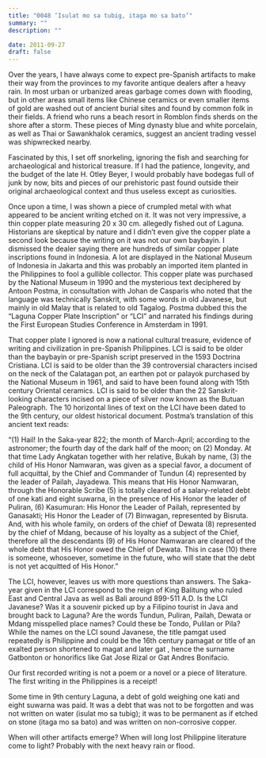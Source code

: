 ```yaml
---
title: "0048 ‘Isulat mo sa tubig, itaga mo sa bato’"
summary: ""
description: ""

date: 2011-09-27
draft: false
---
```


Over the years, I have always come to expect pre-Spanish artifacts to make their way from the provinces to my favorite antique dealers after a heavy rain. In most urban or urbanized areas garbage comes down with flooding, but in other areas small items like Chinese ceramics or even smaller items of gold are washed out of ancient burial sites and found by common folk in their fields. A friend who runs a beach resort in Romblon finds sherds on the shore after a storm. These pieces of Ming dynasty blue and white porcelain, as well as Thai or Sawankhalok ceramics, suggest an ancient trading vessel was shipwrecked nearby.

Fascinated by this, I set off snorkeling, ignoring the fish and searching for archaeological and historical treasure. If I had the patience, longevity, and the budget of the late H. Otley Beyer, I would probably have bodegas full of junk by now, bits and pieces of our prehistoric past found outside their original archaeological context and thus useless except as curiosities.

Once upon a time, I was shown a piece of crumpled metal with what appeared to be ancient writing etched on it. It was not very impressive, a thin copper plate measuring 20 x 30 cm. allegedly fished out of Laguna. Historians are skeptical by nature and I didn’t even give the copper plate a second look because the writing on it was not our own baybayin. I dismissed the dealer saying there are hundreds of similar copper plate inscriptions found in Indonesia. A lot are displayed in the National Museum of Indonesia in Jakarta and this was probably an imported item planted in the Philippines to fool a gullible collector. This copper plate was purchased by the National Museum in 1990 and the mysterious text deciphered by Antoon Postma, in consultation with Johan de Casparis who noted that the language was technically Sanskrit, with some words in old Javanese, but mainly in old Malay that is related to old Tagalog. Postma dubbed this the “Laguna Copper Plate Inscription” or “LCI” and narrated his findings during the First European Studies Conference in Amsterdam in 1991.

That copper plate I ignored is now a national cultural treasure, evidence of writing and civilization in pre-Spanish Philippines. LCI is said to be older than the baybayin or pre-Spanish script preserved in the 1593 Doctrina Cristiana. LCI is said to be older than the 39 controversial characters incised on the neck of the Calatagan pot, an earthen pot or palayok purchased by the National Museum in 1961, and said to have been found along with 15th century Oriental ceramics. LCI is said to be older than the 22 Sanskrit-looking characters incised on a piece of silver now known as the Butuan Paleograph. The 10 horizontal lines of text on the LCI have been dated to the 9th century, our oldest historical document. Postma’s  translation of this ancient text reads:

“(1) Hail! In the Saka-year 822; the month of March-April; according  to the astronomer; the fourth day of the dark half of the moon; on (2)  Monday. At that time Lady Angkatan together with her relative, Bukah  by name, (3) the child of His Honor Namwaran, was given as a special favor, a document of full acquittal, by the Chief and Commander of  Tundun (4) represented by the leader of Pailah, Jayadewa. This means  that His Honor Namwaran, through the Honorable Scribe (5) is totally cleared of a salary-related debt of one kati and eight suwarna, in the presence of His Honor the leader of Puliran, (6) Kasumuran: His Honor  the Leader of Pailah, represented by Ganasakti; His Honor the Leader of (7) Binwagan, represented by Bisruta. And, with his whole family,  on orders of the chief of Dewata (8) represented by the chief of Mdang, because of his loyalty as a subject of the Chief, therefore all the descendants (9) of His Honor Namwaran are cleared of the whole debt that His Honor owed the Chief of Dewata. This in case (10) there is  someone, whosoever, sometime in the future, who will state that the  debt is not yet acquitted of His Honor.”

The LCI, however, leaves us with more questions than answers. The  Saka-year given in the LCI correspond to the reign of  King Balitung who ruled East and Central Java as well as Bali around 899-511 A.D. Is the LCI Javanese? Was it a souvenir picked up by a Filipino tourist in Java and brought back to Laguna? Are the words Tundun, Puliran, Pailah, Dewata or Mdang misspelled place names? Could these be Tondo, Pulilan or Pila? While the names on the LCI sound Javanese, the title pamgat used repeatedly is Philippine and could be the 16th century pamagat or title of an exalted person shortened to magat and later gat , hence the surname Gatbonton or honorifics like Gat Jose Rizal or Gat Andres Bonifacio.

Our first recorded writing is not a poem or a novel or a piece of  literature. The first writing in the Philippines is a receipt!

Some time in 9th century Laguna, a debt of gold weighing one kati and eight suwarna was paid. It was a debt that was not to be forgotten and was not written on water (isulat mo sa tubig); it was to be permanent as if etched on stone (itaga mo sa bato) and was written on non-corrosive copper.

When will other artifacts emerge? When will long lost Philippine literature come to light? Probably with the next heavy rain or flood.
